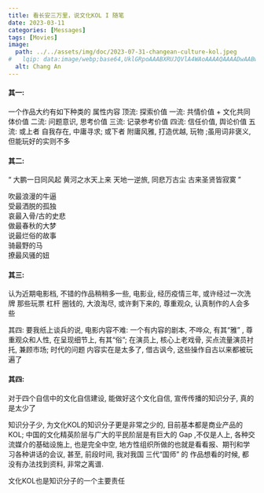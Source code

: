 ```yaml
---
title: 看长安三万里，说文化KOL I 随笔
date: 2023-03-11
categories: [Messages]
tags: [Movies]
image:
  path: ../../assets/img/doc/2023-07-31-changean-culture-kol.jpeg
#   lqip: data:image/webp;base64,UklGRpoAAABXRUJQVlA4WAoAAAAQAAAADwAABwAAQUxQSDIAAAARL0AmbZurmr57yyIiqE8oiG0bejIYEQTgqiDA9vqnsUSI6H+oAERp2HZ65qP/VIAWAFZQOCBCAAAA8AEAnQEqEAAIAAVAfCWkAALp8sF8rgRgAP7o9FDvMCkMde9PK7euH5M1m6VWoDXf2FkP3BqV0ZYbO6NA/VFIAAAA
  alt: Chang An
---
```



#### 其一:
一个作品大约有如下种类的 属性内容
顶流: 探索价值
一流: 共情价值 + 文化共同体价值
二流: 问题意识, 思考价值
三流: 记录参考价值
四流: 信任价值, 舆论价值
五流: 或上者 自我存在, 中庸寻求; 或下者 附庸风雅, 打造优越, 玩物 ;虽用词非褒义, 但能玩好的实则不多

#### 其二:
“
     大鹏一日同风起
     黄河之水天上来
     天地一逆旅, 同悲万古尘
     古来圣贤皆寂寞
                                       ”

吹最浪漫的牛逼   
受最洒脱的孤独   
哀最入骨/古的史悲   
做最春秋的大梦   
说最烂俗的故事   
骑最野的马   
撩最风骚的妞   

#### 其三:

认为近期电影档, 不错的作品稍稍多一些,
电影业, 经历疫情三年, 或许经过一次洗牌
那些玩票 杠杆 圈钱的, 大浪淘尽, 或许剩下来的, 尊重观众, 认真制作的人会多些

其四:
要我纸上谈兵的说, 电影内容不难: 一个有内容的剧本, 不哗众, 有其“雅” , 尊重观众和人性, 在呈现细节上, 有其“俗”; 在演员上, 核心上老戏骨, 买点流量演员衬托, 兼顾市场; 时代的问题 内容实在是太多了, 借古讽今, 这些操作自古以来都被玩遍了

#### 其四:

对于四个自信中的文化自信建设, 能做好这个文化自信, 宣传传播的知识分子, 真的是太少了

知识分子少, 为文化KOL的知识分子更是非常之少的, 目前基本都是商业产品的KOL; 中国的文化精英阶层与广大的平民阶层是有巨大的 Gap ,不仅是人上, 各种交流媒介的基础设施上, 也是完全中空, 地方性组织所做的也就是看看报、期刊和学习各种讲话的会议, 甚至, 前段时间, 我对我国 三代“国师” 的 作品想看的时候, 都没有办法找到资料, 非常之离谱.

文化KOL也是知识分子的一个主要责任